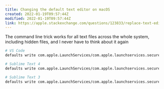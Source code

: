 ```yaml
---
title: Changing the default text editor on macOS
created: 2022-01-19T09:57:44Z
modified: 2022-01-19T09:57:44Z
link: https://apple.stackexchange.com/questions/123833/replace-text-edit-as-the-default-text-editor/123834#123834
---
```


The command line trick works for all text files across the whole system, including hidden files, and I never have to think about it again

```sh
# VS Code
defaults write com.apple.LaunchServices/com.apple.launchservices.secure LSHandlers -array-add '{LSHandlerContentType=public.plain-text;LSHandlerRoleAll=com.microsoft.VSCode;}'

# Sublime Text 4
defaults write com.apple.LaunchServices/com.apple.launchservices.secure LSHandlers -array-add '{LSHandlerContentType=public.plain-text;LSHandlerRoleAll=com.sublimetext.4;}'

# Sublime Text 3
defaults write com.apple.LaunchServices/com.apple.launchservices.secure LSHandlers -array-add '{LSHandlerContentType=public.plain-text;LSHandlerRoleAll=com.sublimetext.3;}'
```
